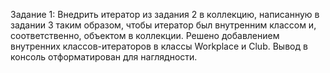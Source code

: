 Задание 1: Внедрить итератор из задания 2 в коллекцию, написанную в задании 3 таким образом,
                чтобы итератор был внутренним классом и, соответственно, объектом в коллекции.
        Решено добавлением внутренних классов-итераторов в классы Workplace и Club. Вывод в консоль отформатирован для 
                наглядности.

